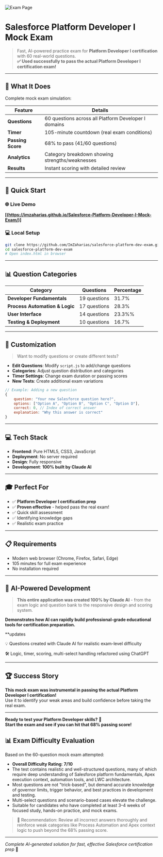 ![Exam Page](https://github.com/ImZaharias/Salesforce-Platform-Developer-I-Mock-Exam/blob/main/dev-i.png)
# Salesforce Platform Developer I Mock Exam

> Fast, AI-powered practice exam for **Platform Developer I certification** with 60 real-world questions.  
> **✅ Used successfully to pass the actual Platform Developer I certification exam!**

---

## 🎯 What It Does

Complete mock exam simulation:

| Feature | Details |
|---------|---------|
| **Questions** |     60 questions across all Platform Developer I domains |
| **Timer** |         105-minute countdown (real exam conditions) |
| **Passing Score** | 68% to pass (41/60 questions) |
| **Analytics** |     Category breakdown showing strengths/weaknesses |
| **Results** |       Instant scoring with detailed review |

---

## 🚀 Quick Start

### 🌐 Live Demo
**[(https://imzaharias.github.io/Salesforce-Platform-Developer-I-Mock-Exam/)]**

### 💻 Local Setup
```bash
git clone https://github.com/ImZaharias/salesforce-platform-dev-exam.git
cd salesforce-platform-dev-exam
# Open index.html in browser
```

---

## 📊 Question Categories

| Category | Questions | Percentage |
|----------|-----------|------------|
| **Developer Fundamentals** | 19 questions | 31.7% |
| **Process Automation & Logic** | 17 questions | 28.3% |
| **User Interface** | 14 questions | 23.3%% |
| **Testing & Deployment** | 10 questions | 16.7% |

---

## 🔧 Customization

> Want to modify questions or create different tests?

- **Edit Questions**: Modify `script.js` to add/change questions
- **Categories**: Adjust question distribution and categories  
- **Timer Settings**: Change exam duration or passing scores
- **New Tests**: Create additional exam variations

```javascript
// Example: Adding a new question
{
    question: "Your new Salesforce question here?",
    options: ["Option A", "Option B", "Option C", "Option D"],
    correct: 0, // Index of correct answer
    explanation: "Why this answer is correct"
}
```

---

## 💻 Tech Stack

- **Frontend**: Pure HTML5, CSS3, JavaScript
- **Deployment**: No server required
- **Design**: Fully responsive
- **Development**: **100% built by Claude AI**

---

## 🎓 Perfect For

- ✅ **Platform Developer I certification prep**
- ✅ **Proven effective** - helped pass the real exam!  
- ✅ Quick skill assessment
- ✅ Identifying knowledge gaps
- ✅ Realistic exam practice

---

## 📋 Requirements

- Modern web browser (Chrome, Firefox, Safari, Edge)
- 105 minutes for full exam experience
- No installation required

---

## 🤖 AI-Powered Development

> **This entire application was created 100% by Claude AI** - from the exam logic and question bank to the responsive design and scoring system.

**Demonstrates how AI can rapidly build professional-grade educational tools for certification preparation.**

**updates 

💡 Questions created with Claude AI for realistic exam-level difficulty

🛠️ Logic, timer, scoring, multi-select handling refactored using ChatGPT


---

## 🏆 Success Story

**This mock exam was instrumental in passing the actual Platform Developer I certification!**  
Use it to identify your weak areas and build confidence before taking the real exam.

---

**Ready to test your Platform Developer skills?** 🎯  
**Start the exam and see if you can hit that 68% passing score!**

## 📊 Exam Difficulty Evaluation

Based on the 60-question mock exam attempted:

- **Overall Difficulty Rating**: **7/10**
- The test contains realistic and well-structured questions, many of which require deep understanding of Salesforce platform fundamentals, Apex execution context, automation tools, and LWC architecture.
- Most questions are not "trick-based", but demand accurate knowledge of governor limits, trigger behavior, and best practices in development and testing.
- Multi-select questions and scenario-based cases elevate the challenge.
- Suitable for candidates who have completed at least 3–4 weeks of focused study, hands-on practice, and mock exams.

> 🧠 Recommendation: Review all incorrect answers thoroughly and reinforce weak categories like Process Automation and Apex context logic to push beyond the 68% passing score.

---

*Complete AI-generated solution for fast, effective Salesforce certification prep* 🚀
